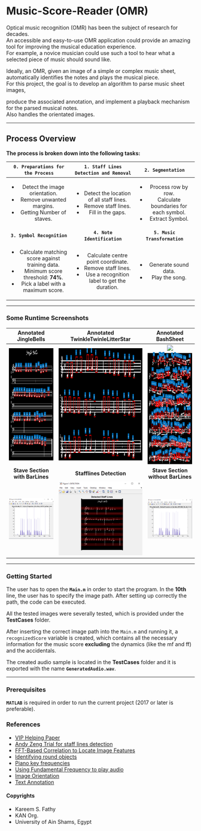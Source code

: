 # Music-Score-Reader (OMR)

Optical music recognition (OMR) has been the subject of research for decades. <br> 
An accessible and easy-to-use OMR application could provide an amazing tool for improving the musical education experience. <br>
For example, a novice musician could use such a tool to hear what a selected piece of music should sound like.

Ideally, an OMR, given an image of a simple or complex music sheet, automatically identifies the notes and plays the musical piece. <br>
For this project, the goal is to develop an algorithm to parse music sheet images, <br>

produce the associated annotation, and implement a playback mechanism for the parsed musical notes. <br>
Also handles the orientated images.

***
## Process Overview
<b> The process is broken down into the following tasks: </b>

**`0. Preparations for the Process`** | **`1. Staff Lines Detection and Removal`** | **`2. Segmentation`** |
| :-----------------------------------: | :-----------------------------------: | :-----------------------------------: |
| <ul><li>Detect the image orientation.</li><li>Remove unwanted margins.</li><li>Getting Number of staves.</li></ul> | <ul><li>Detect the location of all staff lines.</li><li>Remove staff lines.</li><li>Fill in the gaps.</li></ul> | <ul><li>Process row by row.</li><li>Calculate boundaries for each symbol.</li><li>Extract Symbol.</li></ul> |
| **`3. Symbol Recognition`** <br> | **`4. Note Identification`**  | **`5. Music Transformation`** |
| <ul><li>Calculate matching score against training data.</li><li>Minimum score threshold: **74%**.</li><li>Pick a label with a maximum score.</li></ul> | <ul><li>Calculate centre point coordinate.</li><li>Remove staff lines.</li><li>Use a recognition label to get the duration.</li></ul> | <ul><li>Generate sound data.</li><li>Play the song.</li></ul> |


***

### Some Runtime Screenshots

| Annotated JingleBells | Annotated TwinkleTwinleLitterStar | Annotated BashSheet |
| :--------: | :-------------------: | :-------------------------: |
| <img src="Screenshots/Annotated%20JingleBells.png" height="300"/>| <img src="Screenshots/Annotated%20TwinkleTwinleLitterStar.png" height="300"/> | ![](.png)<img src="Screenshots/Annotated%20BashSheet.png" height="300"/> |
| **Stave Section with BarLines** | **Stafflines Detection** | **Stave Section without BarLines** |
| ![](Screenshots/1.%20With%20BarLines.png) | ![](Screenshots/0.%20Stafflines%20Detection.png)  | ![](Screenshots/2.%20Without%20BarLines.png) |


***

### Getting Started
The user has to open the **`Main.m`** in order to start the program. In the **10th** line, the user has to specify the image path. After setting up correctly the path, the code can be executed.

All the tested images were severally tested, which is provided under the **TestCases** folder.

After inserting the correct image path into the `Main.m` and running it, a `recognizedScore` variable is created, which contains all the necessary information for the music score **excluding** the dynamics (like the mf and ff) and the accidentals.

The created audio sample is located in the **TestCases** folder and it is exported with the name **`GeneratedAudio.wav`**.

***

### Prerequisites
**`MATLAB`** is required in order to run the current project
(2017 or later is preferable).

### References
- [VIP Helping Paper](https://publications.waset.org/10005799/automatic-music-score-recognition-system-using-digital-image-processing)
- [Andy Zeng Trial for staff lines detection](http://andyzeng.github.io/omr.pdf)
- [FFT-Based Correlation to Locate Image Features](https://www.mathworks.com/help/images/fourier-transform.html)
- [Identifying round objects](https://www.mathworks.com/help/images/identifying-round-objects.html)
- [Piano key frequencies](https://en.wikipedia.org/wiki/Piano_key_frequencies)
- [Using Fundamental Frequency to play audio](https://www.mathworks.com/matlabcentral/fileexchange/65665-make-a-song?s_tid=prof_contriblnk)
- [Image Orientation](https://www.mathworks.com/help/images/find-image-rotation-and-scale.html)
- [Text Annotation](https://www.mathworks.com/help/matlab/ref/text.html)

#### Copyrights
- Kareem S. Fathy
- KAN Org.
- University of Ain Shams, Egypt
